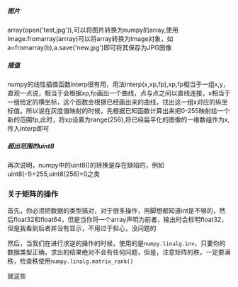 ##### 图片
array(open('test,jpg')),可以将图片转换为numpy的array,使用Image.fromarray(arrray)可以将array转换为Image对象，如a=fromarray(b),a.save('new.jpg')即可将其保存为JPG图像

##### 插值
numpy的线性插值函数interp很有用，用法interp(x,xp,fp),xp,fp相当于一组x,y，直观一点说，相当于会根据xp,fp画出一个曲线，点与点之间以直线连接，x相当于一组给定的横坐标，这个函数会根据已经画出来的曲线，找出这一组x对应的纵坐标值。所以说在灰度值映射的时候，先根据已知函数计算出来把0-255映射给一个新的范围fp,此时，将xp设置为range(256),将已经扁平化的图像的一维数组作为x,传入interp即可

##### 超出范围的uint8
再次说明，numpy中的uint8()的转换是存在缺陷的，例如uint8(-1)=255,uint8(256)=0之类



### 关于矩阵的操作

首先，你必须把数据的类型搞对，对于很多操作，用脚想都知道int是不够的，然后float32和float64，但是当你将一个array声明为前者，输出时会标明float32，但是我看到后者并没有显示，不用过于担心，没问题的

然后，当我们在进行求逆的操作的时候，使用的是`numpy.linalg.inv`，只要你的数据类型正确，求出的结果绝对不会有任何问题，但是，注意矩阵的秩，一定要满秩，检查秩使用`numpy.linalg.matrix_rank()`

就这些